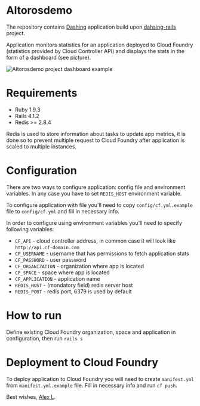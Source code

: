 Altorosdemo
============

The repository contains [Dashing](https://github.com/Shopify/dashing) application build upon [dahsing-rails](https://github.com/gottfrois/dashing-rails) project. 

Application monitors statistics for an application deployed to Cloud Foundry (statistics provided by Cloud Controller API) and displays the stats in the form of a dashboard (see picture).

![Altorosdemo project dashboard example](https://github.com/Altoros/altorosdemo/raw/master/public/dashboard-example.jpeg "Altorosdemo dashboard example")

Requirements
=============

* Ruby 1.9.3
* Rails 4.1.2
* Redis >= 2.8.4

Redis is used to store information about tasks to update app metrics, it is done so to prevent multiple request to Cloud Foundry after application is scaled to multiple instances.

Configuration
=============

There are two ways to configure application: config file and environment variables. In any case you have to set `REDIS_HOST` environment variable.

To configure application with file you'll need to copy `config/cf.yml.example` file to `config/cf.yml` 
and fill in necessary info. 

In order to configure using environment variables you'll need to specify following variables: 
* `CF_API` - cloud controller address, in common case it will look like `http://api.cf-domain.com`
* `CF_USERNAME` - username that has permissions to fetch application stats
* `CF_PASSWORD` - user password
* `CF_ORGANIZATION` - organization where app is located
* `CF_SPACE` - space where app is located
* `CF_APPLICATION` - application name
* `REDIS_HOST` - (mondatory field) redis server host
* `REDIS_PORT` - redis port, 6379 is used by default

How to run
===========

Define existing Cloud Foundry organization, space and application in configuration, then run `rails s`


Deployment to Cloud Foundry
===========================

To deploy application to Cloud Foundry you will need to create `manifest.yml` from `manifest.yml.example` file. Fill in necessary info and run `cf push`.


Best wishes,
[Alex L](https://github.com/allomov).
